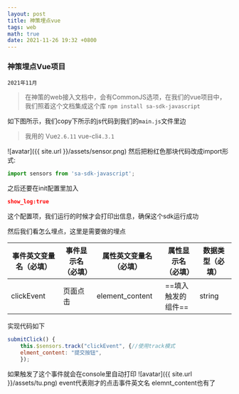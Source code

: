 ```yaml
---
layout: post
title: 神策埋点vue
tags: web
math: true
date: 2021-11-26 19:32 +0800
---
```


### 神策埋点Vue项目

`2021年11月`
> 在神策的web接入文档中，会有CommonJS选项，在我们的vue项目中，我们照着这个文档集成这个库
`npm install sa-sdk-javascript`

如下图所示，我们copy下所示的js代码到我们的`main.js`文件里边
> 我用的 Vue`2.6.11`  vue-cli`4.3.1`

![avatar]({{ site.url }}/assets/sensor.png)
然后把粉红色那块代码改成import形式:

```js
import sensors from 'sa-sdk-javascript';
```
之后还要在init配置里加入

```json
show_log:true
```
这个配置项，我们运行的时候才会打印出信息，确保这个sdk运行成功

然后我们看怎么埋点，这里是需要做的埋点

| 事件英文变量名（必填）| 事件显示名（必填）| 属性英文变量名（必填）|属性显示名（必填）| 数据类型（必填）|
| ----------- | ----------- | ----------- | ----------- | ----------- |
| clickEvent | 页面点击 | element_content|==填入触发的组件==| string|
实现代码如下

```js
submitClick() {
    this.$sensors.track("clickEvent", {//使用track模式
    elment_content: "提交按钮",
    });
```
如果触发了这个事件就会在console里自动打印
![avatar]({{ site.url }}/assets/tu.png)
event代表刚才的点击事件英文名
elemnt_content也有了
